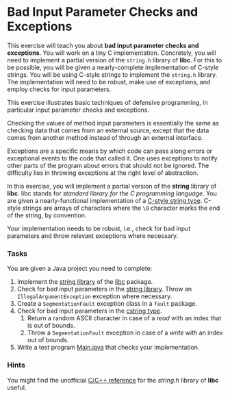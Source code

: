 # Bad Input Parameter Checks and Exceptions
This exercise will teach you about **bad input parameter checks and exceptions**. You will work on a tiny C implementation. Concretely, you will need to implement a partial version of the `string.h` library of **libc**. For this to be possible, you will be given a nearly-complete implementation of C-style strings. You will be using C-style strings to implement the `string.h` library. The implementation will need to be robust, make use of exceptions, and employ checks for input parameters.

This exercise illustrates basic techniques of defensive programming, in particular input parameter checks and exceptions.

Checking the values of method input parameters is essentially the same as checking data that comes from an external source, except that the data comes from another method instead of through an external interface.

Exceptions are a specific means by which code can pass along errors or exceptional events to the code that called it. One uses exceptions to notify other parts of the program about errors that should not be ignored. The difficulty lies in throwing exceptions at the right level of abstraction.

In this exercise, you will implement a partial version of the **string** library of **libc**. libc stands for *standard library for the C programming language*. You are given a nearly-functional implementation of a [C-style string type](src/ch/epfl/sweng/defensive/param/check/tinyc/type/cstring.java). C-style strings are arrays of characters where the `\0` character marks the end of the string, by convention.

Your implementation needs to be robust, i.e., check for bad input parameters and throw relevant exceptions where necessary.

### Tasks
You are given a Java project you need to complete:

1. Implement the [string library](src/ch/epfl/sweng/defensive/param/check/tinyc/libc/string.java) of the [libc](src/ch/epfl/sweng/defensive/param/check/tinyc/libc) package.
1. Check for bad input parameters in the [string library](src/ch/epfl/sweng/defensive/param/check/tinyc/libc/string.java). Throw an `IllegalArgumentException` exception where necessary.
1. Create a `SegmentationFault` exception class in a `fault` package.
1. Check for bad input parameters in the [cstring type](src/ch/epfl/sweng/defensive/param/check/tinyc/type/cstring.java).
    1. Return a random ASCII character in case of a *read* with an index that is out of bounds.
    1. Throw a `SegmentationFault` exception in case of a *write* with an index out of bounds.
1. Write a test program [Main.java](src/ch/epfl/sweng/defensive/param/check/Main.java) that checks your implementation.

### Hints
You might find the unofficial [C/C++ reference](http://www.cplusplus.com/reference/cstring/) for the *string.h* library of **libc** useful.
